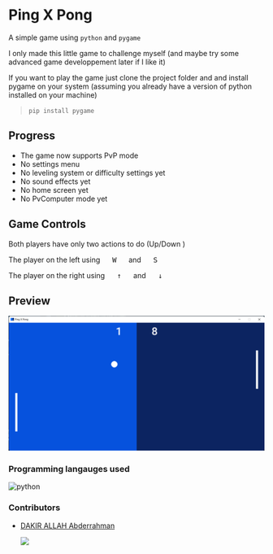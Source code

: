 # Ping X Pong

A simple game using ```python``` and ```pygame```

I only made this little game to challenge myself (and maybe try some advanced game developpement later if I like it)

If you want to play the game just clone the project folder and and install pygame on your system (assuming you already have a version of python installed on your machine)

>```
> pip install pygame
>```

## Progress
- The game now supports PvP mode
- No settings menu
- No leveling system or difficulty settings yet
- No sound effects yet
- No home screen yet
- No PvComputer mode yet
## Game Controls
Both players have only two actions to do (Up/Down
)

The player on the left using &nbsp;<kbd style="padding: .5rem 1rem;">W</kbd>&nbsp; and &nbsp;<kbd style="padding: .5rem 1rem;">S</kbd>&nbsp;

The player on the right using &nbsp;<kbd style="padding: .5rem 1rem;">&uparrow;</kbd>&nbsp; and &nbsp;<kbd style="padding: .5rem 1rem;">&downarrow;</kbd>&nbsp;
## Preview
![](./imgs/preview_img.png)

### Programming langauges used
![python](https://img.shields.io/static/v1?label=%20&message=Python&color=%23FFE873&labelColor=%23ff000000&logo=python&logoColor=%23FFE873)

### Contributors
* [DAKIR ALLAH Abderrahman](https:/github.com/black-purple)
  
  ![](https://img.shields.io/badge/current%20position-student%2Fdev-purple)